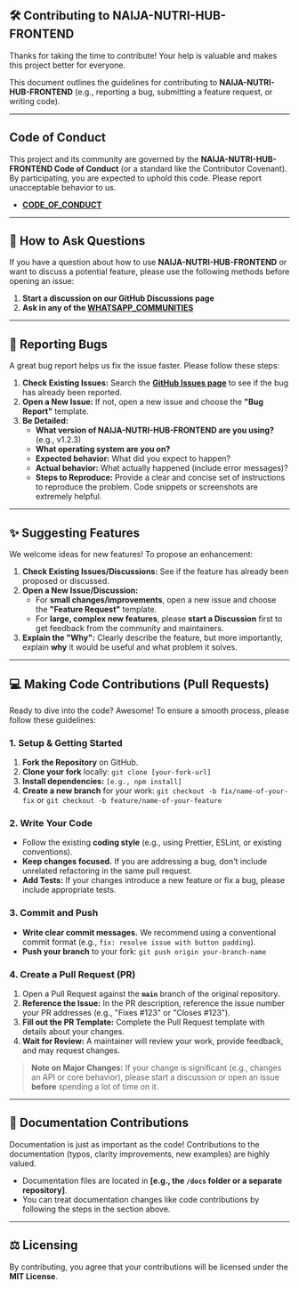 ## 🛠️ Contributing to NAIJA-NUTRI-HUB-FRONTEND

Thanks for taking the time to contribute\! Your help is valuable and makes this project better for everyone.

This document outlines the guidelines for contributing to **NAIJA-NUTRI-HUB-FRONTEND** (e.g., reporting a bug, submitting a feature request, or writing code).

-----

## Code of Conduct

This project and its community are governed by the **NAIJA-NUTRI-HUB-FRONTEND Code of Conduct** (or a standard like the Contributor Covenant). By participating, you are expected to uphold this code. Please report unacceptable behavior to us.

  * **[CODE\_OF\_CONDUCT](CODE\_OF\_CONDUCT)**

-----

## 💬 How to Ask Questions

If you have a question about how to use **NAIJA-NUTRI-HUB-FRONTEND** or want to discuss a potential feature, please use the following methods before opening an issue:

1.  **Start a discussion on our GitHub Discussions page**
2.  **Ask in any of the [WHATSAPP_COMMUNITIES](WHATSAPP_COMMUNITIES)**

-----

## 🐛 Reporting Bugs

A great bug report helps us fix the issue faster. Please follow these steps:

1.  **Check Existing Issues:** Search the **[GitHub Issues page](https://www.google.com/search?q=link/to/your/issues/page)** to see if the bug has already been reported.
2.  **Open a New Issue:** If not, open a new issue and choose the **"Bug Report"** template.
3.  **Be Detailed:**
      * **What version of NAIJA-NUTRI-HUB-FRONTEND are you using?** (e.g., v1.2.3)
      * **What operating system are you on?**
      * **Expected behavior:** What did you expect to happen?
      * **Actual behavior:** What actually happened (include error messages)?
      * **Steps to Reproduce:** Provide a clear and concise set of instructions to reproduce the problem. Code snippets or screenshots are extremely helpful.

-----

## ✨ Suggesting Features

We welcome ideas for new features\! To propose an enhancement:

1.  **Check Existing Issues/Discussions:** See if the feature has already been proposed or discussed.
2.  **Open a New Issue/Discussion:**
      * For **small changes/improvements**, open a new issue and choose the **"Feature Request"** template.
      * For **large, complex new features**, please **start a Discussion** first to get feedback from the community and maintainers.
3.  **Explain the "Why":** Clearly describe the feature, but more importantly, explain **why** it would be useful and what problem it solves.

-----

## 💻 Making Code Contributions (Pull Requests)

Ready to dive into the code? Awesome\! To ensure a smooth process, please follow these guidelines:

### 1\. Setup & Getting Started

1.  **Fork the Repository** on GitHub.
2.  **Clone your fork** locally: `git clone [your-fork-url]`
3.  **Install dependencies:** `[e.g., npm install]`
4.  **Create a new branch** for your work: `git checkout -b fix/name-of-your-fix` or `git checkout -b feature/name-of-your-feature`

### 2\. Write Your Code

  * Follow the existing **coding style** (e.g., using Prettier, ESLint, or existing conventions).
  * **Keep changes focused.** If you are addressing a bug, don't include unrelated refactoring in the same pull request.
  * **Add Tests:** If your changes introduce a new feature or fix a bug, please include appropriate tests.

### 3\. Commit and Push

  * **Write clear commit messages.** We recommend using a conventional commit format (e.g., `fix: resolve issue with button padding`).
  * **Push your branch** to your fork: `git push origin your-branch-name`

### 4\. Create a Pull Request (PR)

1.  Open a Pull Request against the **`main`** branch of the original repository.
2.  **Reference the Issue:** In the PR description, reference the issue number your PR addresses (e.g., "Fixes \#123" or "Closes \#123").
3.  **Fill out the PR Template:** Complete the Pull Request template with details about your changes.
4.  **Wait for Review:** A maintainer will review your work, provide feedback, and may request changes.

> **Note on Major Changes:** If your change is significant (e.g., changes an API or core behavior), please start a discussion or open an issue **before** spending a lot of time on it.

-----

## 📄 Documentation Contributions

Documentation is just as important as the code\! Contributions to the documentation (typos, clarity improvements, new examples) are highly valued.

  * Documentation files are located in **[e.g., the `/docs` folder or a separate repository]**.
  * You can treat documentation changes like code contributions by following the steps in the section above.

-----

## ⚖️ Licensing

By contributing, you agree that your contributions will be licensed under the **MIT License**.